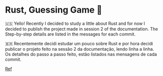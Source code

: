 # Rust, Guessing Game &#129300;

<p>
  &#127482;&#127480; Yello! Recently I decided to study a little about Rust and for now I decided to publish the project made in session 2 of the documentation.
  The Step-by-step details are listed in the messages for each commit.
</p>

<p>
  &#127463;&#127479; Recentemente decidi estudar um pouco sobre Rust e por hora decidi publicar o projeto feito na sessão 2 da documentação, lendo linha a linha.
  Os detalhes do passo a passo feito, estão listados nas mensagens de cada commit.
</p>

<a href="https://doc.rust-lang.org/book/ch02-00-guessing-game-tutorial.html" target="_blank">Ref</a>
